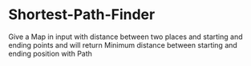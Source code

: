 # Shortest-Path-Finder
Give a Map in input with distance between two places and starting and ending points and will return Minimum distance between starting and ending position with Path
